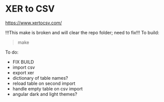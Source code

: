 # XER to CSV

https://www.xertocsv.com/

!!!This make is broken and will clear the repo folder; need to fix!!!
To build:

>make

To do:
* FIX BUILD
* import csv
* export xer
* dictionary of table names?
* reload table on second import
* handle empty table on csv import
* angular dark and light themes?